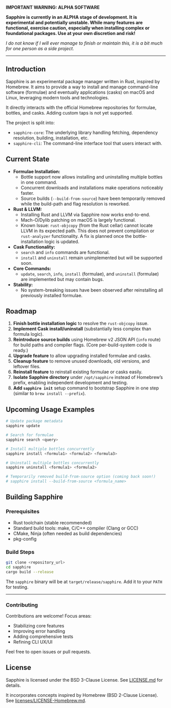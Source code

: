 **IMPORTANT WARNING: ALPHA SOFTWARE**

**Sapphire is currently in an ALPHA stage of development. It is experimental and potentially unstable. While many features are functional, exercise caution, especially when installing complex or foundational packages. Use at your own discretion and risk!**

*I do not know if I will ever manage to finish or maintain this, it is a bit much for one person as a side project.*

---

## Introduction

Sapphire is an experimental package manager written in Rust, inspired by Homebrew. It aims to provide a way to install and manage command-line software (formulae) and eventually applications (casks) on macOS and Linux, leveraging modern tools and technologies.

It directly interacts with the official Homebrew repositories for formulae, bottles, and casks. Adding custom taps is not yet supported.

The project is split into:

- `sapphire-core`: The underlying library handling fetching, dependency resolution, building, installation, etc.
- `sapphire-cli`: The command-line interface tool that users interact with.

## Current State

- **Formulae Installation:**  
  - Bottle support now allows installing and uninstalling multiple bottles in one command.  
  - Concurrent downloads and installations make operations noticeably faster.  
  - Source builds (`--build-from-source`) have been temporarily removed while the build-path and flag resolution is reworked.
- **Rust & LLVM:**  
  - Installing Rust and LLVM via Sapphire now works end-to-end.  
  - Mach-O/Dylib patching on macOS is largely functional.  
  - Known Issue: `rust-objcopy` (from the Rust cellar) cannot locate LLVM in its expected path. This does not prevent compilation or `rust-analyzer` functionality. A fix is planned once the bottle-installation logic is updated.
- **Cask Functionality:**  
  - `search` and `info` commands are functional.  
  - `install` and `uninstall` remain unimplemented but will be supported soon.
- **Core Commands:**  
  - `update`, `search`, `info`, `install` (formulae), and `uninstall` (formulae) are implemented but may contain bugs.
- **Stability:**  
  - No system-breaking issues have been observed after reinstalling all previously installed formulae.  

## Roadmap

1. **Finish bottle installation logic** to resolve the `rust-objcopy` issue.
2. **Implement Cask install/uninstall** (substantially less complex than formula logic).
3. **Reintroduce source builds** using Homebrew v2 JSON API (`info` route) for build paths and compiler flags. (Core per-build-system code is ready.)
4. **Upgrade feature** to allow upgrading installed formulae and casks.
5. **Cleanup feature** to remove unused downloads, old versions, and leftover files.
6. **Reinstall feature** to reinstall existing formulae or casks easily.
7. **Isolate Sapphire directory** under `/opt/sapphire` instead of Homebrew’s prefix, enabling independent development and testing.
8. **Add `sapphire init`** setup command to bootstrap Sapphire in one step (similar to `brew install --prefix`).

## Upcoming Usage Examples

```bash
# Update package metadata
sapphire update

# Search for formulae
sapphire search <query>

# Install multiple bottles concurrently
sapphire install <formula1> <formula2> <formula3>

# Uninstall multiple bottles concurrently
sapphire uninstall <formula1> <formula2>

# Temporarily removed build-from-source option (coming back soon!)
# sapphire install --build-from-source <formula_name>
```

## Building Sapphire

### Prerequisites

- Rust toolchain (stable recommended)  
- Standard build tools: make, C/C++ compiler (Clang or GCC)  
- CMake, Ninja (often needed as build dependencies)  
- pkg-config

### Build Steps

```bash
git clone <repository_url>
cd sapphire
cargo build --release
```

The `sapphire` binary will be at `target/release/sapphire`. Add it to your `PATH` for testing.

---

### Contributing

Contributions are welcome! Focus areas:

- Stabilizing core features  
- Improving error handling  
- Adding comprehensive tests  
- Refining CLI UX/UI

Feel free to open issues or pull requests.

## License

Sapphire is licensed under the BSD 3-Clause License. See [LICENSE.md](LICENSE.md) for details.

It incorporates concepts inspired by Homebrew (BSD 2-Clause License). See [licenses/LICENSE-Homebrew.md](licenses/LICENSE-Homebrew.md).
